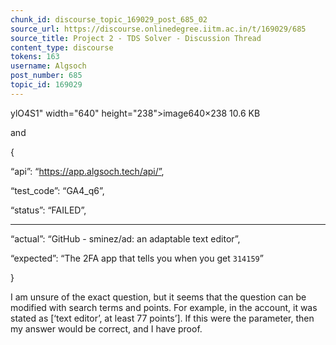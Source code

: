 ```yaml
---
chunk_id: discourse_topic_169029_post_685_02
source_url: https://discourse.onlinedegree.iitm.ac.in/t/169029/685
source_title: Project 2 - TDS Solver - Discussion Thread
content_type: discourse
tokens: 163
username: Algsoch
post_number: 685
topic_id: 169029
---
```


ylO4S1" width="640" height="238">image640×238 10.6 KB

and

{

“api”: “https://app.algsoch.tech/api/”,

“test_code”: “GA4_q6”,

“status”: “FAILED”,

---

“actual”: “GitHub - sminez/ad: an adaptable text editor”,

“expected”: “The 2FA app that tells you when you get `314159`”

}

I am unsure of the exact question, but it seems that the question can be modified with search terms and points. For example, in the account, it was stated as [‘text editor’, at least 77 points’]. If this were the parameter, then my answer would be correct, and I have proof.
